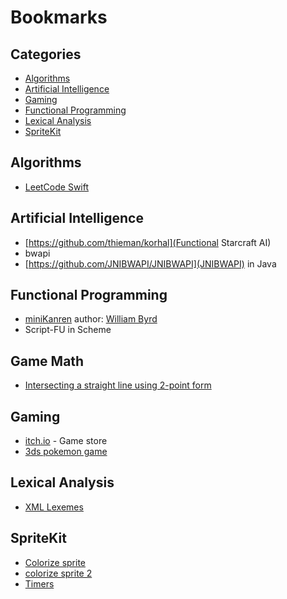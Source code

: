 # Bookmarks

## Categories
- [Algorithms](#algorithms)
- [Artificial Intelligence](#artificial-intelligence)
- [Gaming](#gaming)
- [Functional Programming](#functional-programming)
- [Lexical Analysis](#lexical-analysis)
- [SpriteKit](#spritekit)

## Algorithms
- [LeetCode Swift](https://github.com/soapyigu/LeetCode_Swift)

## Artificial Intelligence
- [https://github.com/thieman/korhal](Functional Starcraft AI)
- bwapi
- [https://github.com/JNIBWAPI/JNIBWAPI](JNIBWAPI) in Java

## Functional Programming
- [miniKanren](http://minikanren.org) author: [William Byrd](http://webyrd.net/byrd_cv.pdf)
- Script-FU in Scheme

## Game Math
- [Intersecting a straight line using 2-point form](http://math.stackexchange.com/a/729442/83716)

## Gaming
- [itch.io](http://itch.io) - Game store
- [3ds pokemon game](http://www.nintendo.com/games/detail/pokemon-red-version-3ds)

## Lexical Analysis
- [XML Lexemes](http://stackoverflow.com/a/3623486)

## SpriteKit
- [Colorize sprite](http://stackoverflow.com/a/24985622)
- [colorize sprite 2](https://www.hackingwithswift.com/example-code/games/how-to-color-an-skspritenode-using-colorblendfactor)
- [Timers](http://stackoverflow.com/a/23978854)
